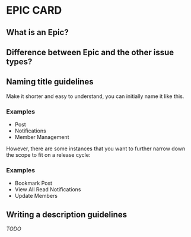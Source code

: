 # EPIC CARD
## What is an Epic?

## Difference between Epic and the other issue types?
## Naming title guidelines
Make it shorter and easy to understand, you can initially name it like this.

### Examples
- Post
- Notifications
- Member Management 

However, there are some instances that you want to further narrow down the scope to fit on a release cycle:
### Examples
- Bookmark Post
- View All Read Notifications
- Update Members
## Writing a description guidelines
_TODO_